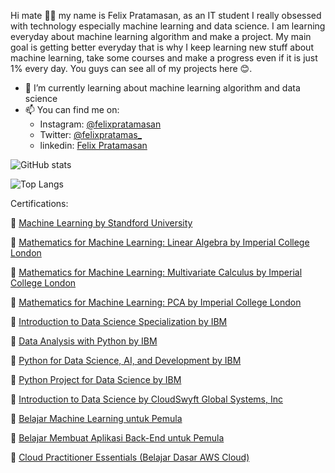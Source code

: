  Hi mate 👋🏻 my name is Felix Pratamasan, as an IT student I really obsessed with technology especially machine learning and data science. I am learning everyday about machine learning algorithm and make a project. My main goal is getting better everyday that is why I keep learning new stuff about machine learning, take some courses and make a progress even if it is just 1% every day. You guys can see all of my projects here 😊. 
  
- 🌱 I’m currently learning about machine learning algorithm and data science
- 📫 You can find me on:
   - Instagram: [@felixpratamasan](https://www.instagram.com/felixpratamasan/)
   - Twitter:  [@felixpratamas_](https://twitter.com/felixpratamas_)
   - linkedin: [Felix Pratamasan](https://www.linkedin.com/in/felix-pratamasan-39ba60218/)

![GitHub stats](https://github-readme-stats.vercel.app/api?username=lixx21&show_icons=true&theme=tokyonight)

![Top Langs](https://github-readme-stats.vercel.app/api/top-langs/?username=lixx21&layout=compact&theme=tokyonight)

Certifications:

📄 [Machine Learning by Standford University](https://coursera.org/share/15cf8c25c3fe99b137354a93150a239f)

📄 [Mathematics for Machine Learning: Linear Algebra by Imperial College London](https://coursera.org/share/8b686d506463cb1fc0697605f06a6203)

📄 [Mathematics for Machine Learning: Multivariate Calculus by Imperial College London](https://www.coursera.org/account/accomplishments/verify/Z6LLB7Z2N5UN)

📄 [Mathematics for Machine Learning: PCA by Imperial College London](https://coursera.org/share/233e17ce19b08e65588948a5541977ff)

📄 [Introduction to Data Science Specialization by IBM](https://coursera.org/share/65a0842897f87b2fc2b770c9006476c0)

📄 [Data Analysis with Python by IBM](https://coursera.org/share/c972de4dc9506629db54339d6bd34ac3)

📄 [Python for Data Science, AI, and Development by IBM](https://coursera.org/share/08473776c43b797a2ab69d03b0a4020d)

📄 [Python Project for Data Science by IBM](https://coursera.org/share/60f9cd74ef588d211c65e0c08081d563)

📄 [Introduction to Data Science by CloudSwyft Global Systems, Inc](https://www.credential.net/7d4af74d-89e8-44b9-b731-b0d50f2004de#gs.e24ftj)

📄 [Belajar Machine Learning untuk Pemula](https://www.dicoding.com/certificates/QLZ91336EP5D)

📄 [Belajar Membuat Aplikasi Back-End untuk Pemula](https://www.dicoding.com/certificates/GRX5K1G0YZ0M)

📄 [Cloud Practitioner Essentials (Belajar Dasar AWS Cloud)](https://www.dicoding.com/certificates/MEPJ53DE6P3V)



<!---
lixx21/lixx21 is a ✨ special ✨ repository because its `README.md` (this file) appears on your GitHub profile.
You can click the Preview link to take a look at your changes.
--->
